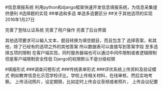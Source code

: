 #信息填报系统
利用python和django框架快速开发信息填报系统，为信息采集提供便利
#选择题的实现
##单选和多选
单选多选要区分
##关于其他选项的实现
2016年1月27日

完善了登陆认证系统
完善了用户操作
完善了后台界面

其他选项要求可以输入文本，题目转换为填空题目，而且包含了
选择答案，和其他，除了已经有的选项之外的其他答案
所以数据表可以直接写到答案字段
至多选择五项的限制
在客户端实现，同时服务器端也可以通过中间件限制或者逻辑限制
但是客户端限制安全性低
Django的权限默认不是分级权限

#填报形式
###调查问卷形式
###传统表单形式
###评优系统上传资料及验证模式
例如教育信息化示范学校评比，学校上传相关材料，在线审核，然后实地考察。
上传活动照片，设定期限，比如定时上传会议音频或者照片，
上传会议纪要